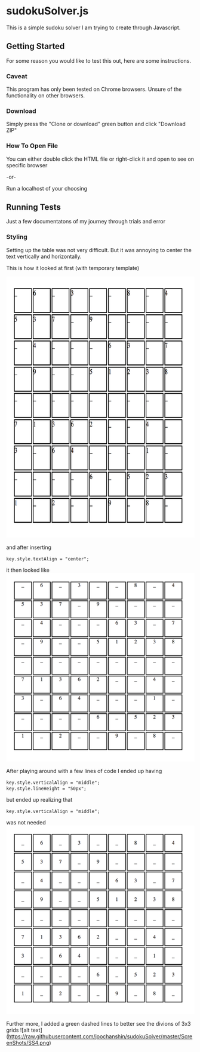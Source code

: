 # sudokuSolver.js

This is a simple sudoku solver I am trying to create through Javascript.

## Getting Started

For some reason you would like to test this out, here are some instructions.

### Caveat

This program has only been tested on Chrome browsers. Unsure of the functionality on other browsers. 

### Download

Simply press the "Clone or download" green button and click "Download ZIP"

### How To Open File

You can either double click the HTML file or right-click it and open to see on specific browser

-or-

Run a localhost of your choosing

## Running Tests

Just a few documentatons of my journey through trials and error

### Styling

Setting up the table was not very difficult. But it was annoying to center the text vertically and horizontally. 

This is how it looked at first (with temporary template)
<p align="center">
  <img width="700" height="700" src="https://raw.githubusercontent.com/joochanshin/sudokuSolver/master/ScreenShots/SS1.png">
</p>

and after inserting
```
key.style.textAlign = "center";
```
it then looked like
![alt text](https://raw.githubusercontent.com/joochanshin/sudokuSolver/master/ScreenShots/SS2.png)

After playing around with a few lines of code I ended up having
```
key.style.verticalAlign = "middle";
key.style.lineHeight = "50px";
```
but ended up realizing that
```
key.style.verticalAlign = "middle";
```
was not needed
![alt text](https://raw.githubusercontent.com/joochanshin/sudokuSolver/master/ScreenShots/SS3.png)

Further more, I added a green dashed lines to better see the divions of 3x3 grids
![alt text] (https://raw.githubusercontent.com/joochanshin/sudokuSolver/master/ScreenShots/SS4.png)
